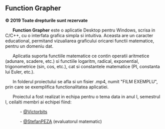 ## Function Grapher

**© 2019 Toate drepturile sunt rezervate**



&nbsp; &nbsp; &nbsp; **Function Grapher** este o aplicatie Desktop pentru Windows, scrisa in C/C++, cu o interfata grafica simpla
si intuitiva. Aceasta are un caracter educational, permitand vizualiarea graficului oricarei functii matematice, pentru un domeniu dat.

&nbsp; &nbsp; &nbsp; Aplicatia suporta functiile matematice ce contin operatii aritmetice (adunare, scadere, etc.) si functiile
logaritm, radical, exponential, trigonometrice (sin, cos, etc.), cat si constantele matematice (PI, constanta lui Euler, etc.).

&nbsp; &nbsp; &nbsp; In folderul proiectului se afla si un fisier .mp4, numit "FILM EXEMPLU", prin care se exemplifica functionalitatea 
aplicatiei.

&nbsp; &nbsp; &nbsp; Proiectul a fost realizat in echipa pentru o tema data in anul I, semestrul I, ceilalti membri ai echipei fiind:

&nbsp; &nbsp; &nbsp; &nbsp; &nbsp; &nbsp; - [@Victorbits](#https://github.com/Victorbits/)

&nbsp; &nbsp; &nbsp; &nbsp; &nbsp; &nbsp; - [@StefanPEZA](#https://github.com/StefanPEZA) (evaluatorul matematic)
